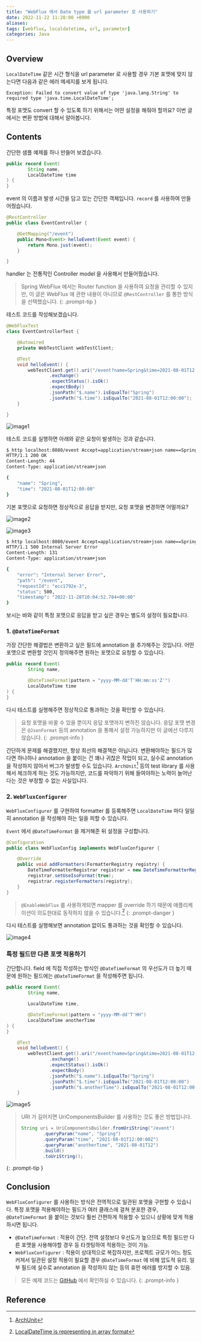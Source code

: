 ```yaml
---
title: "WebFlux 에서 Date type 을 url parameter 로 사용하기"
date: 2022-11-22 11:28:00 +0900
aliases:
tags: [webflux, localdatetime, url, parameter]
categories: Java
---
```


## Overview

`LocalDateTime` 같은 시간 형식을 url parameter 로 사용할 경우 기본 포맷에 맞지 않는다면 다음과 같은 에러 메세지를 보게 됩니다.

```console
Exception: Failed to convert value of type 'java.lang.String' to required type 'java.time.LocalDateTime';
```

특정 포맷도 convert 할 수 있도록 하기 위해서는 어떤 설정을 해줘야 할까요? 이번 글에서는 변환 방법에 대해서 알아봅니다.

## Contents

간단한 샘플 예제를 하나 만들어 보겠습니다.

```java
public record Event(
        String name,
        LocalDateTime time
) {
}
```

event 의 이름과 발생 시간을 담고 있는 간단한 객체입니다. `record` 를 사용하여 만들어줬습니다.

```java
@RestController
public class EventController {

    @GetMapping("/event")
    public Mono<Event> helloEvent(Event event) {
        return Mono.just(event);
    }

}
```

handler 는 전통적인 Controller model 을 사용해서 만들어줬습니다.

> Spring WebFlux 에서는 Router function 을 사용하여 요청을 관리할 수 있지만, 이 글은 WebFlux 에 관한 내용이 아니므로 `@RestController` 를 통한 방식을 선택했습니다.
{: .prompt-tip }

테스트 코드를 작성해보겠습니다.

```java
@WebFluxTest
class EventControllerTest {

    @Autowired
    private WebTestClient webTestClient;

    @Test
    void helloEvent() {
        webTestClient.get().uri("/event?name=Spring&time=2021-08-01T12:00:00")
                .exchange()
                .expectStatus().isOk()
                .expectBody()
                .jsonPath("$.name").isEqualTo("Spring")
                .jsonPath("$.time").isEqualTo("2021-08-01T12:00:00");
    }

}
```

![image1](/assets/img/localdatetime-format-with-webflux/스크린샷%202022-11-29%20오후%209.55.22.png)

테스트 코드를 실행하면 아래와 같은 요청이 발생하는 것과 같습니다.

```bash
$ http localhost:8080/event Accept=application/stream+json name==Spring time==2021-08-01T12:00
HTTP/1.1 200 OK
Content-Length: 44
Content-Type: application/stream+json

{
    "name": "Spring",
    "time": "2021-08-01T12:00:00"
}
```

기본 포맷으로 요청하면 정상적으로 응답을 받지만, 요청 포맷을 변경하면 어떨까요?

![image2](/assets/img/localdatetime-format-with-webflux/스크린샷%202022-11-29%20오후%208.56.56.png)

![image3](/assets/img/localdatetime-format-with-webflux/스크린샷%202022-11-29%20오후%208.56.16.png)

```bash
$ http localhost:8080/event Accept=application/stream+json name==Spring time==2021-08-01T12:00:00Z
HTTP/1.1 500 Internal Server Error
Content-Length: 131
Content-Type: application/stream+json

{
    "error": "Internal Server Error",
    "path": "/event",
    "requestId": "ecc1792e-3",
    "status": 500,
    "timestamp": "2022-11-28T10:04:52.784+00:00"
}
```

보시는 바와 같이 특정 포맷으로 응답을 받고 싶은 경우는 별도의 설정이 필요합니다.

### 1. `@DateTimeFormat`

가장 간단한 해결법은 변환하고 싶은 필드에 annotation 을 추가해주는 것입니다. 어떤 포맷으로 변환할 것인지 정의해주면 원하는 포맷으로 요청할 수 있습니다.

```java
public record Event(
        String name,

        @DateTimeFormat(pattern = "yyyy-MM-dd'T'HH:mm:ss'Z'")
        LocalDateTime time
) {
}
 ```

다시 테스트를 실행해주면 정상적으로 통과하는 것을 확인할 수 있습니다.

> 요청 포맷을 바꿀 수 있을 뿐이지 응답 포맷까지 변하진 않습니다. 응답 포맷 변경은 `@JsonFormat` 등의 annotation 을 통해서 설정 가능하지만 이 글에선 다루지 않습니다.
{: .prompt-info }

간단하게 문제를 해결했지만, 항상 최선의 해결책은 아닙니다. 변환해야하는 필드가 많다면 하나하나 annotation 을 붙이는 건 꽤나 귀찮은 작업이 되고, 실수로 annotation 을 작성하지 않아서 버그가 발생할 수도 있습니다. `ArchUnit`[^fn_nth_2] 등의 test library 를 사용해서 체크하게 하는 것도 가능하지만, 코드를 파악하기 위해 들여야하는 노력이 늘어난다는 것은 부정할 수 없는 사실입니다.

### 2. `WebFluxConfigurer`

`WebFluxConfigurer` 를 구현하여 formatter 를 등록해주면 `LocalDateTime` 마다 일일히 annotation 을 작성해야 하는 일을 피할 수 있습니다.

`Event` 에서 `@DateTimeFormat` 을 제거해준 뒤 설정을 구성합니다.

```java
@Configuration
public class WebFluxConfig implements WebFluxConfigurer {

    @Override
    public void addFormatters(FormatterRegistry registry) {
        DateTimeFormatterRegistrar registrar = new DateTimeFormatterRegistrar();
        registrar.setUseIsoFormat(true);
        registrar.registerFormatters(registry);
    }
}
```

> `@EnableWebFlux` 를 사용하게되면 mapper 를 override 하기 때문에 애플리케이션이 의도한대로 동작하지 않을 수 있습니다.[^footnote]
{: .prompt-danger }

다시 테스트를 실행해보면 annotation 없이도 통과하는 것을 확인할 수 있습니다.

![image4](/assets/img/localdatetime-format-with-webflux/스크린샷%202022-11-29%20오후%209.52.51.png)

### 특정 필드만 다른 포맷 적용하기

간단합니다. field 에 직접 작성하는 방식인 `@DateTimeFormat` 의 우선도가 더 높기 때문에 원하는 필드에는 `@DateTimeFormat` 을 작성해주면 됩니다.

```java
public record Event(
        String name,

        LocalDateTime time,

        @DateTimeFormat(pattern = "yyyy-MM-dd'T'HH")
        LocalDateTime anotherTime
) {
}
```

```java
    @Test
    void helloEvent() {
        webTestClient.get().uri("/event?name=Spring&time=2021-08-01T12:00:00Z&anotherTime=2021-08-01T12")
                .exchange()
                .expectStatus().isOk()
                .expectBody()
                .jsonPath("$.name").isEqualTo("Spring")
                .jsonPath("$.time").isEqualTo("2021-08-01T12:00:00")
                .jsonPath("$.anotherTime").isEqualTo("2021-08-01T12:00:00");
    }
```

![image5](/assets/img/localdatetime-format-with-webflux/스크린샷%202022-11-29%20오후%2010.07.30.png)

> URI 가 길어지면 UriComponentsBuilder 를 사용하는 것도 좋은 방법입니다.
>
> ```java
> String uri = UriComponentsBuilder.fromUriString("/event")
>         .queryParam("name", "Spring")
>         .queryParam("time", "2021-08-01T12:00:00Z")
>         .queryParam("anotherTime", "2021-08-01T12")
>         .build()
>         .toUriString();
> ```
>
{: .prompt-tip }

## Conclusion

`WebFluxConfigurer` 를 사용하는 방식은 전역적으로 일관된 포맷을 구현할 수 있습니다. 특정 포맷을 적용해야하는 필드가 여러 클래스에 걸쳐 분포한 경우, `@DateTimeFormat` 을 붙이는 것보다 훨씬 간편하게 적용할 수 있으니 상황에 맞게 적용하시면 됩니다.

- `@DateTimeFormat` : 적용이 간단. 전역 설정보다 우선도가 높으므로 특정 필드만 다른 포맷을 사용해야할 경우 등 타겟팅하여 적용하는 것이 가능.
- `WebFluxConfigurer` : 적용이 상대적으로 복잡하지만, 프로젝트 규모가 어느 정도 커져서 일관된 설정 적용이 필요할 경우 `@DateTimeFormat` 에 비해 압도적 유리. 일부 필드에 실수로 annotation 을 작성하지 않는 등의 휴먼 에러를 방지할 수 있음.

> 모든 예제 코드는 [GitHub](https://github.com/songkg7/java-practice/blob/main/spring-webflux-parameter-sample/src/test/java/com/example/springwebfluxparametersample/controller/EventControllerTest.java) 에서 확인하실 수 있습니다.
{: .prompt-info }

## Reference

[^footnote]: [LocalDateTime is representing in array format](https://stackoverflow.com/questions/63682619/localdatetime-is-representing-in-array-format)

[^fn_nth_2]: [ArchUnit](https://www.archunit.org)
